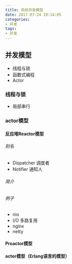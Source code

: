 ```yaml
---
title: 系统并发模型
date: 2017-07-24 19:14:05
categories: 
- 并发
tags:
- 并发
---
```



## 并发模型

- 线程与锁
- 函数式编程
- Actor

### 线程与锁

- 局部串行

### actor模型

#### 反应堆Reactor模型

###### 别名

- Dispatcher 调度者
- Notifier 通知人

###### 简介

###### 例子

- nio
- I/O 多路复用
- nginx
- netty

#### Proactor模型

#### actor模型（Erlang语言的模型）

